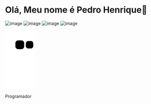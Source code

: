 <h1>Olá, Meu nome é Pedro Henrique👋</h1>

![image](https://user-images.githubusercontent.com/88590972/132093288-0c83e39f-83e3-4490-819a-867c777a06b5.png)
![image](https://user-images.githubusercontent.com/88590972/132093303-90c29946-711d-420c-9e05-c450a066cf4c.png)
![image](https://user-images.githubusercontent.com/88590972/132093301-79012aae-3ebd-4097-a078-e4559b14a1d3.png)
![image](https://img.shields.io/badge/Python-14354C?style=for-the-badge&logo=python&logoColor=white)

![Snake animation](https://github.com/rafaballerini/rafaballerini/raw/output/github-contribution-grid-snake.svg)

<p>Programador</p
